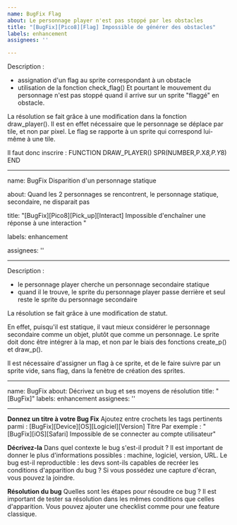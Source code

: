 ```yaml
---
name: BugFix Flag
about: Le personnage player n'est pas stoppé par les obstacles
title: "[BugFix][Pico8][Flag] Impossible de générer des obstacles"
labels: enhancement
assignees: ''

---
```

Description :
- assignation d'un flag au sprite correspondant à un obstacle
- utilisation de la fonction check_flag()
Et pourtant le mouvement du personnage n'est pas stoppé quand il arrive sur un sprite "flaggé" en obstacle.

La résolution se fait grâce à une modification dans la fonction draw_player(). Il est en effet nécessaire que le personnage se déplace par tile, et non par pixel. Le flag se rapporte à un sprite qui correspond lui-même à une tile. 

Il faut donc inscrire :
  FUNCTION DRAW_PLAYER()
    SPR(NUMBER,P.X*8,P.Y*8)
  END

---
name: BugFix Disparition d'un personnage statique

about: Quand les 2 personnages se rencontrent, le personnage statique, secondaire, ne disparait pas

title: "[BugFix][Pico8][Pick_up][Interact] Impossible d'enchaîner une réponse à une interaction "

labels: enhancement

assignees: ''

---
Description :
- le personnage player cherche un personnage secondaire statique
- quand il le trouve, le sprite du personnage player passe derrière et seul reste le sprite du personnage secondaire

La résolution se fait grâce à une modification de statut. 

En effet, puisqu'il est statique, il vaut mieux considérer le personnage secondaire comme un objet, plutôt que comme un personnage. Le sprite doit donc être intégrer à la map, et non par le biais des fonctions create_p() et draw_p().

Il est nécessaire d'assigner un flag à ce sprite, et de le faire suivre par un sprite vide, sans flag, dans la fenètre de création des sprites.





---
name: BugFix
about: Décrivez un bug et ses moyens de résolution
title: "[BugFix]"
labels: enhancement
assignees: ''

---

**Donnez un titre à votre Bug Fix**
Ajoutez entre crochets les tags pertinents parmi :
[BugFix][Device][OS][Logiciel][Version] Titre
Par exemple : "[BugFix][iOS][Safari] Impossible de se connecter au compte utilisateur"

**Décrivez-la**
Dans quel contexte le bug s'est-il produit ? Il est important de donner le plus d'informations
possibles : machine, logiciel, version, URL.
Le bug est-il reproductible : les devs sont-ils capables de recréer les conditions d'apparition
du bug ?
Si vous possédez une capture d'écran, vous pouvez la joindre.

**Résolution du bug**
Quelles sont les étapes pour résoudre ce bug ? Il est important de tester sa résolution
dans les mêmes conditions que celles d'apparition.
Vous pouvez ajouter une checklist comme pour une feature classique.
